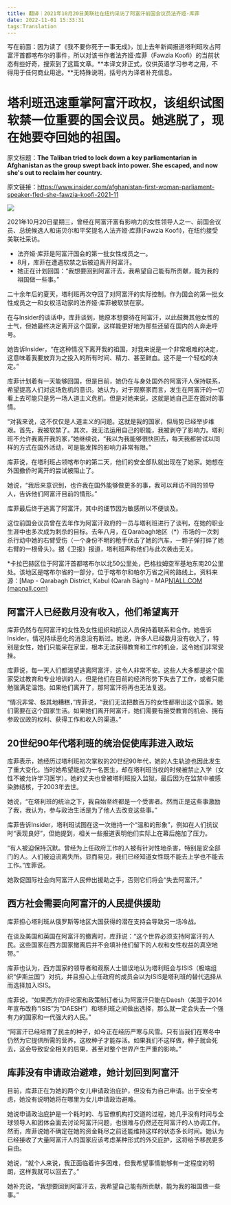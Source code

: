 ```yaml
---
title: 翻译｜2021年10月20日美联社在纽约采访了阿富汗前国会议员法齐娅·库菲
date: 2022-11-01 15:33:31
tags:Translation
---
```


写在前面：因为读了《我不要你死于一事无成》，加上去年新闻报道塔利班攻占阿富汗首都喀布尔的事件，所以对该书作者法齐娅·库菲（Fawzia Koofi）的当前状态有些好奇，搜索到了这篇文章。**本译文非正式，仅供英语学习参考之用，不得用于任何商业用途。**无特殊说明，括号内为译者补充信息。

 

# 塔利班迅速重掌阿富汗政权，该组织试图软禁一位重要的国会议员。她逃脱了，现在她要夺回她的祖国。

原文标题：**The Taliban tried to lock down a key parliamentarian in Afghanistan as the group swept back into power. She escaped, and now she's out to reclaim her country.**

原文链接：https://www.insider.com/afghanistan-first-woman-parliament-speaker-fled-she-fawzia-koofi-2021-11

![](C:\Users\Alway\Pictures\1.jpg)

2021年10月20日星期三，曾经在阿富汗富有影响力的女性领导人之一、前国会议员、总统候选人和诺贝尔和平奖提名人法齐娅·库菲(Fawzia Koofi)，在纽约接受美联社采访。

- 法齐娅·库菲是阿富汗国会的第一批女性成员之一。
- 8月，库菲在遭遇软禁之后被迫离开阿富汗。
- 她正在计划回国：“我想要回到阿富汗去，我希望自己能有所贡献，能为我的祖国做一些事。”

 

二十余年后的夏天，塔利班再次夺回了对阿富汗的实际控制。作为国会的第一批女性成员之一和女权活动家的法齐娅·库菲被软禁在家。

在与Insider的谈话中，库菲谈到，她原本想要待在阿富汗，以此鼓舞其他女性的士气，但她最终决定离开这个国家，这样能更好地为那些还留在国内的人奔走呼号。

她告诉Insider，“在这种情况下离开我的祖国，对我来说是一个非常艰难的决定，这意味着我要放弃为之投入的所有时间、精力、甚至鲜血。这不是一个轻松的决定。”

库菲计划着有一天能够回国，但是目前，她仍在与身处国外的阿富汗人保持联系，希望提高人们对这场危机的意识。她认为，对于观察家而言，发生在阿富汗的一切看上去可能只是另一场人道主义危机，但是对她来说，这就是她自己正在面对的事情。

“对我来说，这不仅仅是人道主义的问题。这就是我的国家，但局势已经举步维艰。首先，我被软禁了。其次，我无法运用自己的职能，我被剥夺了影响力。塔利班不允许我离开我的家，”她继续说，“我以为我能够很快回去，每天我都尝试以同样的方式在国外活动，可是能发挥的影响力非常有限。”

库菲说，在塔利班占领喀布尔的第二天，他们的安全部队就出现在了她家。她想在外国撤侨时离开的尝试被阻止了。

她说，“我后来意识到，也许我在国外能够做更多的事，我可以拜访不同的领导人，告诉他们阿富汗目前的情形。”

库菲最后终于逃离了阿富汗，其中的细节因为敏感所以不便谈及。

这位前国会议员曾在去年作为阿富汗政府的一员与塔利班进行了谈判，在她的职业生涯中也多次成为刺杀的目标。去年八月，在Qarabagh地区（*）市场的一次刺杀行动中她的右臂受伤（一个身份不明的枪手伏击了她的汽车，一颗子弹打碎了她右臂的一根骨头）。据《卫报》报道，塔利班声称他们与此次袭击无关。

*卡拉巴赫区位于阿富汗首都喀布尔以北50公里处，巴格拉姆空军基地东南20公里处。该地区是喀布尔省的一部分，位于喀布尔和帕尔万省之间的路线上。资料来源：[Map - Qarabagh District, Kabul (Qarah Bāgh) - MAP[N\]ALL.COM (mapnall.com)](https://www.mapnall.com/en/Map-Qarabagh-District_1126556.html)

## 阿富汗人已经数月没有收入，他们希望离开

库菲仍然与在阿富汗的女性及女性组织和抗议人员保持着联系和合作。她告诉Insider，情况持续恶化的消息没有断过。她说，许多人已经数月没有收入了，特别是女性，她们只能呆在家里，根本无法获得教育和工作的机会，这令她们非常受挫。

库菲说，每一天人们都渴望逃离阿富汗，这令人非常不安。这些人大多都是这个国家受过教育和专业培训的人，但是他们在目前的经济形势下失去了工作，或者只能勉强满足温饱。如果他们离开了，那阿富汗将再也无法复返。

“情况非常、极其地糟糕，”库菲说，“我们无法把数百万的女性都带出这个国家。她们需要在这个国家生活。如果她们离开阿富汗，她们需要有接受教育的机会、拥有参政议政的权利、获得工作和收入的渠道。”

## 20世纪90年代塔利班的统治促使库菲进入政坛

库菲表示，她经历过塔利班初次掌权的20世纪90年代，她的人生轨迹也因此发生了重大变化。当时她希望能成为一名医生，却在塔利班当权的时候被禁止入学（女性不被允许学习医学）。她的丈夫也曾被塔利班投入监狱，最后因为在监禁中被感染肺结核，于2003年去世。

她说，“在塔利班的统治之下，我自始至终都是一个受害者。然而正是这些事激励了我，我认为，参与政治生活是为了他人去改变这些事。”

库菲告诉Insider，塔利班试图在这一次维持一个“温和的形象”，例如在人们抗议时“表现良好”，但她提到，相关一些报道表明他们实际上在幕后施加了压力。

“有人被迫保持沉默。曾经为上任政府工作的人被有针对性地杀害，特别是安全部门的人。人们被迫流离失所。显而易见，我们已经知道女性既不能去上学也不能去工作。”库菲说。

她敦促国际社会向阿富汗人民伸出援助之手，否则它们将会“失去阿富汗。”

## 西方社会需要向阿富汗的人民提供援助

库菲担心塔利班从俄罗斯等地区大国获得的潜在支持会导致另一场冷战。

在谈及美国和英国在阿富汗的撤离时，库菲说：“这个世界必须支持阿富汗的人民。这些国家在西方国家撤离后并不会填补他们留下的人权和女性权益的真空地带。”

库菲也认为，西方国家的领导者和观察人士错误地认为塔利班会与ISIS（极端组织“伊斯兰国”）对抗，并且担心上任政府的成员会以为ISIS是塔利班的替代选择从而选择加入ISIS。

库菲说，“如果西方的评论家和政策制订者认为阿富汗只能在Daesh（美国于2014年宣布改称“ISIS”为“DAESH”）和塔利班之间做出选择，那么就一定会失去一个强有力的国家和一代强大的人民。”

“阿富汗已经培育了民主的种子，如今正在经历严寒与风雪。只有当我们在寒冬中仍然为它提供所需的营养，这枚种子才能存活。如果我们不这样做，种子就会死去，这会导致安全相关的后果，甚至对整个世界产生严重的影响。”

## 库菲没有申请政治避难，她计划回到阿富汗

目前，库菲正在为她的两个女儿申请政治庇护，但没有为自己申请。出于安全考虑，她没有说明她将在哪里为女儿申请政治避难。

她说申请政治庇护是一个耗时的、与官僚机构打交道的过程，她几乎没有时间与全球领导人和团体会面去讨论阿富汗问题，也很难与仍然还在阿富汗的人协调工作。然而，库菲说她不确定在她的资金耗尽之前还能维持这样的状态多长时间。她认为已经接收了大量阿富汗人的国家应该考虑某种形式的外交庇护，这将给予移民更多自由。

她说，“就个人来说，我正面临着许多困难，但我希望事情能够有一定程度的明朗，这样我就可以回去了。”

她补充说，“我想要回到阿富汗去，我希望自己能有所贡献，能为我的祖国做一些事。”
